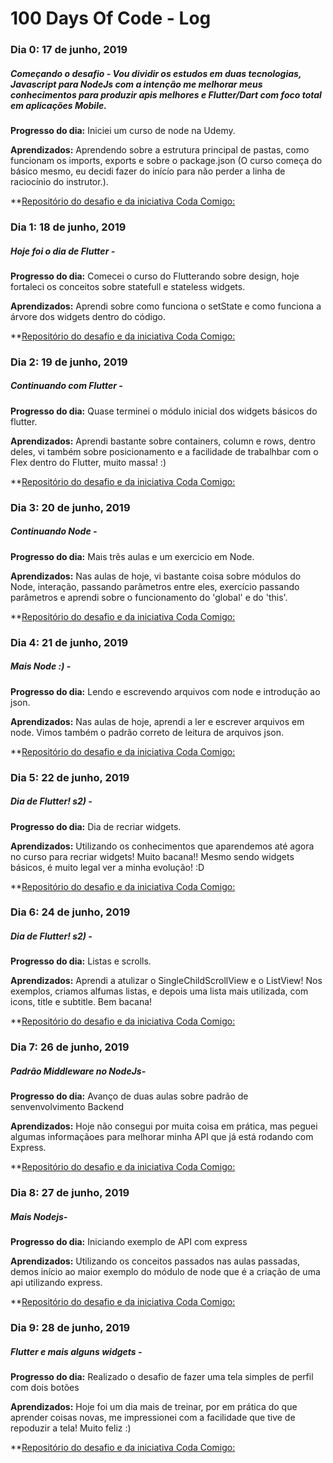 # 100 Days Of Code - Log

### Dia 0: 17 de junho, 2019

##### Começando o desafio - Vou dividir os estudos em duas tecnologias, Javascript para NodeJs com a intenção me melhorar meus conhecimentos para produzir apis melhores e Flutter/Dart com foco total em aplicações Mobile.

**Progresso do dia:** Iniciei um curso de node na Udemy.

**Aprendizados:** Aprendendo sobre a estrutura principal de pastas, como funcionam os imports, exports e sobre o package.json (O curso começa do básico mesmo, eu decidi fazer do inícío para não perder a linha de raciocínio do instrutor.).

\*\*[Repositório do desafio e da iniciativa Coda Comigo:](https://github.com/FilipeNMarques/codaComigo)

### Dia 1: 18 de junho, 2019

##### Hoje foi o dia de Flutter -

**Progresso do dia:** Comecei o curso do Flutterando sobre design, hoje fortaleci os conceitos sobre statefull e stateless widgets.

**Aprendizados:** Aprendi sobre como funciona o setState e como funciona a árvore dos widgets dentro do código.

\*\*[Repositório do desafio e da iniciativa Coda Comigo:](http://bit.ly/RepoCodaComigo)

### Dia 2: 19 de junho, 2019

##### Continuando com Flutter -

**Progresso do dia:** Quase terminei o módulo inicial dos widgets básicos do flutter.

**Aprendizados:** Aprendi bastante sobre containers, column e rows, dentro deles, vi também sobre posicionamento e a facilidade de trabalhbar com o Flex dentro do Flutter, muito massa! :)

\*\*[Repositório do desafio e da iniciativa Coda Comigo:](http://bit.ly/RepoCodaComigo)

### Dia 3: 20 de junho, 2019

##### Continuando Node -

**Progresso do dia:** Mais trẽs aulas e um exercicio em Node.

**Aprendizados:** Nas aulas de hoje, vi bastante coisa sobre módulos do Node, interação, passando parâmetros entre eles, exercício passando parâmetros e aprendi sobre o funcionamento do 'global' e do 'this'.

\*\*[Repositório do desafio e da iniciativa Coda Comigo:](http://bit.ly/RepoCodaComigo)

### Dia 4: 21 de junho, 2019

##### Mais Node :) -

**Progresso do dia:** Lendo e escrevendo arquivos com node e introdução ao json.

**Aprendizados:** Nas aulas de hoje, aprendi a ler e escrever arquivos em node. Vimos também o padrão correto de leitura de arquivos json.

\*\*[Repositório do desafio e da iniciativa Coda Comigo:](http://bit.ly/RepoCodaComigo)

### Dia 5: 22 de junho, 2019

##### Dia de Flutter! s2) -

**Progresso do dia:** Dia de recriar widgets.

**Aprendizados:** Utilizando os conhecimentos que aparendemos até agora no curso para recriar widgets! Muito bacana!! Mesmo sendo widgets básicos, é muito legal ver a minha evolução! :D

\*\*[Repositório do desafio e da iniciativa Coda Comigo:](http://bit.ly/RepoCodaComigo)

### Dia 6: 24 de junho, 2019

##### Dia de Flutter! s2) -

**Progresso do dia:** Listas e scrolls.

**Aprendizados:** Aprendi a atulizar o SingleChildScrollView e o ListView! Nos exemplos, criamos alfumas listas, e depois uma lista mais utilizada, com icons, title e subtitle. Bem bacana!

\*\*[Repositório do desafio e da iniciativa Coda Comigo:](http://bit.ly/RepoCodaComigo)

### Dia 7: 26 de junho, 2019

##### Padrão Middleware no NodeJs-

**Progresso do dia:** Avanço de duas aulas sobre padrão de senvenvolvimento Backend

**Aprendizados:** Hoje não consegui por muita coisa em prática, mas peguei algumas informaçãoes para melhorar minha API que já está rodando com Express.

\*\*[Repositório do desafio e da iniciativa Coda Comigo:](http://bit.ly/RepoCodaComigo)

### Dia 8: 27 de junho, 2019

##### Mais Nodejs-

**Progresso do dia:** Iniciando exemplo de API com express

**Aprendizados:** Utilizando os conceitos passados nas aulas passadas, demos início ao maior exemplo do módulo de node que é a criação de uma api utilizando express.

\*\*[Repositório do desafio e da iniciativa Coda Comigo:](http://bit.ly/RepoCodaComigo)

### Dia 9: 28 de junho, 2019

##### Flutter e mais alguns widgets -

**Progresso do dia:** Realizado o desafio de fazer uma tela simples de perfil com dois botões

**Aprendizados:** Hoje foi um dia mais de treinar, por em prática do que aprender coisas novas, me impressionei com a facilidade que tive de repoduzir a tela! Muito feliz :)

\*\*[Repositório do desafio e da iniciativa Coda Comigo:](http://bit.ly/RepoCodaComigo)
